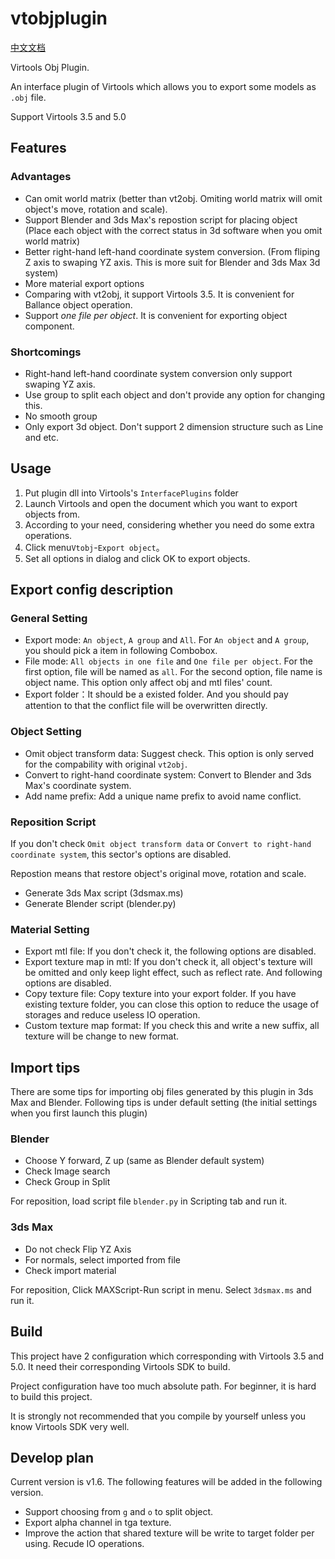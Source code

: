 # vtobjplugin

[中文文档](README_ZH.md)

Virtools Obj Plugin.

An interface plugin of Virtools which allows you to export some models as `.obj` file.

Support Virtools 3.5 and 5.0

## Features

### Advantages

* Can omit world matrix (better than vt2obj. Omiting world matrix will omit object's move, rotation and scale).
* Support Blender and 3ds Max's repostion script for placing object (Place each object with the correct status in 3d software when you omit world matrix)
* Better right-hand left-hand coordinate system conversion. (From fliping Z axis to swaping YZ axis. This is more suit for Blender and 3ds Max 3d system)
* More material export options
* Comparing with vt2obj, it support Virtools 3.5. It is convenient for Ballance object operation.
* Support *one file per object*. It is convenient for exporting object component.

### Shortcomings

* Right-hand left-hand coordinate system conversion only support swaping YZ axis.
* Use group to split each object and don't provide any option for changing this.
* No smooth group
* Only export 3d object. Don't support 2 dimension structure such as Line and etc.

## Usage

1. Put plugin dll into Virtools's `InterfacePlugins` folder
1. Launch Virtools and open the document which you want to export objects from.
1. According to your need, considering whether you need do some extra operations.
1. Click menu`Vtobj`-`Export object`。
1. Set all options in dialog and click OK to export objects.

## Export config description

### General Setting

* Export mode: `An object`, `A group` and `All`. For `An object` and `A group`, you should pick a item in following Combobox.
* File mode: `All objects in one file` and `One file per object`. For the first option, file will be named as `all`. For the second option, file name is object name. This option only affect obj and mtl files' count.
* Export folder：It should be a existed folder. And you should pay attention to that the conflict file will be overwritten directly.

### Object Setting

* Omit object transform data: Suggest check. This option is only served for the compability with original `vt2obj`.
* Convert to right-hand coordinate system: Convert to Blender and 3ds Max's coordinate system.
* Add name prefix: Add a unique name prefix to avoid name conflict.

### Reposition Script

If you don't check `Omit object transform data` or `Convert to right-hand coordinate system`, this sector's options are disabled.

Repostion means that restore object's original move, rotation and scale.

* Generate 3ds Max script (3dsmax.ms)
* Generate Blender script (blender.py)

### Material Setting

* Export mtl file: If you don't check it, the following options are disabled.
* Export texture map in mtl: If you don't check it, all object's texture will be omitted and only keep light effect, such as reflect rate. And following options are disabled.
* Copy texture file: Copy texture into your export folder. If you have existing texture folder, you can close this option to reduce the usage of storages and reduce useless IO operation.
* Custom texture map format: If you check this and write a new suffix, all texture will be change to new format.

## Import tips

There are some tips for importing obj files generated by this plugin in 3ds Max and Blender. Following tips is under default setting (the initial settings when you first launch this plugin)

### Blender

* Choose Y forward, Z up (same as Blender default system)
* Check Image search
* Check Group in Split

For reposition, load script file `blender.py` in Scripting tab and run it.

### 3ds Max

* Do not check Flip YZ Axis
* For normals, select imported from file
* Check import material

For reposition, Click MAXScript-Run script in menu. Select `3dsmax.ms` and run it.

## Build

This project have 2 configuration which corresponding with Virtools 3.5 and 5.0. It need their corresponding Virtools SDK to build.

Project configuration have too much absolute path. For beginner, it is hard to build this project.

It is strongly not recommended that you compile by yourself unless you know Virtools SDK very well.

## Develop plan

Current version is v1.6. The following features will be added in the following version.

* Support choosing from `g` and `o` to split object.
* Export alpha channel in tga texture.
* Improve the action that shared texture will be write to target folder per using. Recude IO operations.